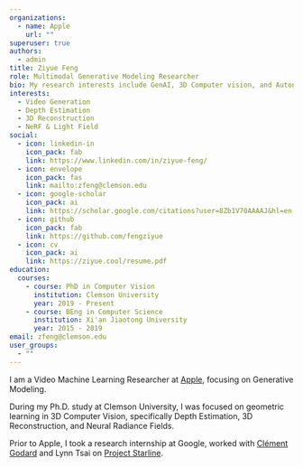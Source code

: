 ```yaml
---
organizations:
  - name: Apple
    url: ""
superuser: true
authors:
  - admin
title: Ziyue Feng
role: Multimodal Generative Modeling Researcher
bio: My research interests include GenAI, 3D Computer vision, and Autonomous Driving.
interests:
  - Video Generation
  - Depth Estimation
  - 3D Reconstruction
  - NeRF & Light Field
social:
  - icon: linkedin-in
    icon_pack: fab
    link: https://www.linkedin.com/in/ziyue-feng/
  - icon: envelope
    icon_pack: fas
    link: mailto:zfeng@clemson.edu
  - icon: google-scholar
    icon_pack: ai
    link: https://scholar.google.com/citations?user=8Zb1V70AAAAJ&hl=en
  - icon: github
    icon_pack: fab
    link: https://github.com/fengziyue
  - icon: cv
    icon_pack: ai
    link: https://ziyue.cool/resume.pdf
education:
  courses:
    - course: PhD in Computer Vision
      institution: Clemson University
      year: 2019 - Present
    - course: BEng in Computer Science
      institution: Xi'an Jiaotong University
      year: 2015 - 2019
email: zfeng@clemson.edu
user_groups:
  - ""
---
```

I am a Video Machine Learning Researcher at [Apple](https://apple.com), focusing on Generative Modeling.

During my Ph.D. study at Clemson University, I was focused on geometric learning in 3D Computer Vision, specifically Depth Estimation, 3D Reconstruction, and Neural Radiance Fields.

Prior to Apple, I took a research internship at Google, worked with [Clément Godard](http://www0.cs.ucl.ac.uk/staff/c.godard/) and Lynn Tsai on [Project Starline](https://blog.google/technology/research/project-starline/).




